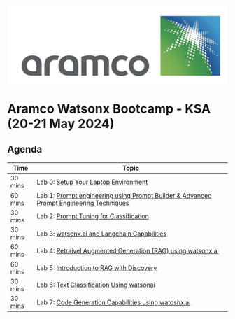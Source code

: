 ![screenshot](./images/aramco.png)
# Aramco Watsonx Bootcamp - KSA (20-21 May 2024)
## Agenda


| **Time**        | **Topic**                                                                                                                             |
|-----------------|---------------------------------------------------------------------------------------------------------------------------------------|
| 30 mins  | Lab 0: [Setup Your Laptop Environment](./self-guided-labs/lab-0-laptop-environment-setup)                                     |  
| 60 mins  | Lab 1: [Prompt engineering using Prompt Builder & Advanced Prompt Engineering Techniques](./self-guided-labs/lab-01-Prompt-Engineering-Using-Prompt-Builder&Advanced-Prompt-Engineering-Techniques)                                     |                       |  
| 30 mins  | Lab 2: [Prompt Tuning for Classification](./self-guided-labs/lab-02-Prompt-Tuning-for-Classification) |                 | 
| 30 mins  | Lab 3: [watsonx.ai and Langchain Capabilities](./self-guided-labs/lab-03-watsonxai-and-Langchain-Capabilities)                                     |  
| 60 mins  | Lab 4: [Retraivel Augmented Generation (RAG) using watsonx.ai](./self-guided-labs/lab-04-Retrieval-Augmented-Generation-RAG-usecase-using-watsonxai)      |  
| 60 mins  | Lab 5: [Introduction to RAG with Discovery](./self-guided-labs/lab-05-Introduction-to-RAG-with-Discovery)             |
| 30 mins  | Lab 6: [Text Classification Using watsonai](./self-guided-labs/lab-06-Text-Classification-Using-watsonai)             |
| 30 mins  | Lab 7: [Code Generation Capabilities using watosnx.ai](./self-guided-labs/lab-07-Code-Generation-Capabilities-watsonxai)             |




